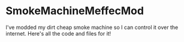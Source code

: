 # SmokeMachineMeffecMod
I've modded my dirt cheap smoke machine so I can control it over the internet. Here's all the code and files for it!
